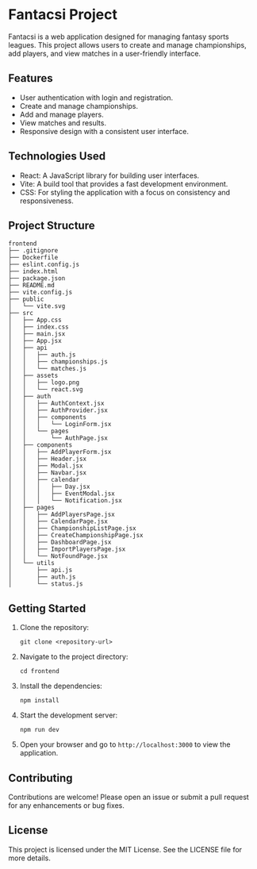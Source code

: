 # Fantacsi Project

Fantacsi is a web application designed for managing fantasy sports leagues. This project allows users to create and manage championships, add players, and view matches in a user-friendly interface.

## Features

- User authentication with login and registration.
- Create and manage championships.
- Add and manage players.
- View matches and results.
- Responsive design with a consistent user interface.

## Technologies Used

- React: A JavaScript library for building user interfaces.
- Vite: A build tool that provides a fast development environment.
- CSS: For styling the application with a focus on consistency and responsiveness.

## Project Structure

```
frontend
├── .gitignore
├── Dockerfile
├── eslint.config.js
├── index.html
├── package.json
├── README.md
├── vite.config.js
├── public
│   └── vite.svg
├── src
│   ├── App.css
│   ├── index.css
│   ├── main.jsx
│   ├── App.jsx
│   ├── api
│   │   ├── auth.js
│   │   ├── championships.js
│   │   └── matches.js
│   ├── assets
│   │   ├── logo.png
│   │   └── react.svg
│   ├── auth
│   │   ├── AuthContext.jsx
│   │   ├── AuthProvider.jsx
│   │   ├── components
│   │   │   └── LoginForm.jsx
│   │   └── pages
│   │       └── AuthPage.jsx
│   ├── components
│   │   ├── AddPlayerForm.jsx
│   │   ├── Header.jsx
│   │   ├── Modal.jsx
│   │   ├── Navbar.jsx
│   │   ├── calendar
│   │   │   ├── Day.jsx
│   │   │   ├── EventModal.jsx
│   │   │   └── Notification.jsx
│   ├── pages
│   │   ├── AddPlayersPage.jsx
│   │   ├── CalendarPage.jsx
│   │   ├── ChampionshipListPage.jsx
│   │   ├── CreateChampionshipPage.jsx
│   │   ├── DashboardPage.jsx
│   │   ├── ImportPlayersPage.jsx
│   │   └── NotFoundPage.jsx
│   └── utils
│       ├── api.js
│       ├── auth.js
│       └── status.js
```

## Getting Started

1. Clone the repository:
   ```
   git clone <repository-url>
   ```

2. Navigate to the project directory:
   ```
   cd frontend
   ```

3. Install the dependencies:
   ```
   npm install
   ```

4. Start the development server:
   ```
   npm run dev
   ```

5. Open your browser and go to `http://localhost:3000` to view the application.

## Contributing

Contributions are welcome! Please open an issue or submit a pull request for any enhancements or bug fixes.

## License

This project is licensed under the MIT License. See the LICENSE file for more details.